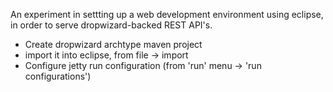 An experiment in settting up a web development environment using eclipse, in order to serve dropwizard-backed REST API's.

* Create dropwizard archtype maven project
* import it into eclipse, from file -> import
* Configure jetty run configuration (from 'run' menu -> 'run configurations')


